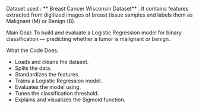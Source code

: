 Dataset used :
** Breast Cancer Wisconsin Dataset** . It contains features extracted from digitized images of breast tissue samples and labels them as Malignant (M) or Benign (B).

Main Goal:
To build and evaluate a Logistic Regression model for binary classification — predicting whether a tumor is malignant or benign.

What the Code Does:
   - Loads and cleans the dataset.
   - Splits the data.
   - Standardizes the features.
   - Trains a Logistic Regression model.
   - Evaluates the model using.
   - Tunes the classification threshold.
   - Explains and visualizes the Sigmoid function.
